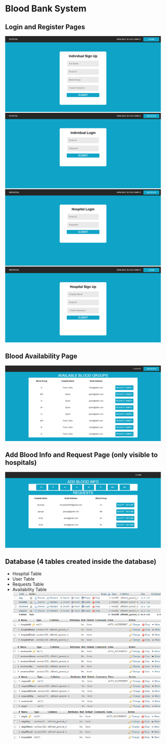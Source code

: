 # Blood Bank System

## Login and Register Pages    
![image](https://github.com/schmithvillers/blood-bank-system/blob/main/images/Screenshot%20(13).png)
![image](https://github.com/schmithvillers/blood-bank-system/blob/main/images/Screenshot%20(14).png)
![image](https://github.com/schmithvillers/blood-bank-system/blob/main/images/Screenshot%20(15).png)
![image](https://github.com/schmithvillers/blood-bank-system/blob/main/images/Screenshot%20(16).png)
## Blood Availability Page    
![image](https://github.com/schmithvillers/blood-bank-system/blob/main/images/Screenshot%20(17).png)
## Add Blood Info and Request Page (only visible to hospitals)
![image](https://github.com/schmithvillers/blood-bank-system/blob/main/images/Screenshot%20(18).png)
## Database (4 tables created inside the database)    
* Hospital Table
* User Table
* Requests Table
* Availability Table
![image](https://github.com/schmithvillers/blood-bank-system/blob/main/images/Screenshot%20(19).png)
![image](https://github.com/schmithvillers/blood-bank-system/blob/main/images/Screenshot%20(21).png)
![image](https://github.com/schmithvillers/blood-bank-system/blob/main/images/Screenshot%20(22).png)
![image](https://github.com/schmithvillers/blood-bank-system/blob/main/images/Screenshot%20(23).png)
![image](https://github.com/schmithvillers/blood-bank-system/blob/main/images/Screenshot%20(24).png)
